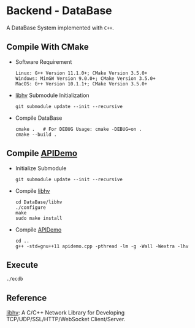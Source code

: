 # Backend - DataBase

A DataBase System implemented with `C++`.

## Compile With CMake

- Software Requirement
    ```shell
    Linux: G++ Version 11.1.0+; CMake Version 3.5.0+
    Windows: MinGW Version 9.0.0+; CMake Version 3.5.0+
    MacOS: G++ Version 10.1.1+; CMake Version 3.5.0+
    ```

- [libhv](https://github.com/ithewei/libhv) Submodule Initialization

    ```shell
    git submodule update --init --recursive
    ```

- Compile DataBase

    ```shell
    cmake .   # For DEBUG Usage: cmake -DEBUG=on .
    cmake --build .
    ```

## Compile [APIDemo](apidemo.cpp)

- Initialize Submodule

    ```shell
    git submodule update --init --recursive
    ```

- Compile [libhv](https://github.com/ithewei/libhv)

    ```shell
    cd DataBase/libhv
    ./configure
    make
    sudo make install
    ```

- Compile [APIDemo](apidemo.cpp)

    ```shell
    cd ..
    g++ -std=gnu++11 apidemo.cpp -pthread -lm -g -Wall -Wextra -lhv
    ```

## Execute

```shell
./ecdb
```

## Reference
[libhv](https://github.com/ithewei/libhv): A C/C++ Network Library for Developing TCP/UDP/SSL/HTTP/WebSocket Client/Server.
